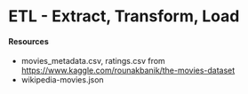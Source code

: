 # ETL - Extract, Transform, Load


#### Resources
- movies_metadata.csv, ratings.csv from https://www.kaggle.com/rounakbanik/the-movies-dataset
- wikipedia-movies.json
